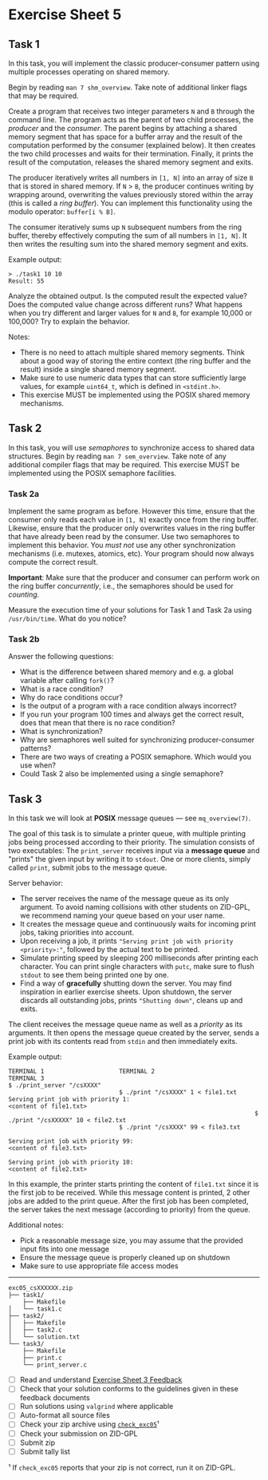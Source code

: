 # Exercise Sheet 5

## Task 1

In this task, you will implement the classic producer-consumer pattern using multiple processes operating on shared memory.

Begin by reading `man 7 shm_overview`.
Take note of additional linker flags that may be required.

Create a program that receives two integer parameters `N` and `B` through the command line.
The program acts as the parent of two child processes, the _producer_ and the _consumer_.
The parent begins by attaching a shared memory segment that has space for a buffer array and the result of the computation performed by the consumer (explained below).
It then creates the two child processes and waits for their termination.
Finally, it prints the result of the computation, releases the shared memory segment and exits.

The producer iteratively writes all numbers in `[1, N]` into an array of size `B` that is stored in shared memory.
If `N` > `B`, the producer continues writing by wrapping around, overwriting the values previously stored within the array (this is called a _ring buffer_).
You can implement this functionality using the modulo operator: `buffer[i % B]`.

The consumer iteratively sums up `N` subsequent numbers from the ring buffer, thereby effectively computing the sum of all numbers in `[1, N]`.
It then writes the resulting sum into the shared memory segment and exits.

Example output:

```
> ./task1 10 10
Result: 55
```

Analyze the obtained output.
Is the computed result the expected value?
Does the computed value change across different runs?
What happens when you try different and larger values for `N` and `B`, for example 10,000 or 100,000?
Try to explain the behavior.

Notes:

- There is no need to attach multiple shared memory segments.
  Think about a good way of storing the entire context (the ring buffer and the result) inside a single shared memory segment.
- Make sure to use numeric data types that can store sufficiently large values, for example `uint64_t`, which is defined in `<stdint.h>`.
- This exercise MUST be implemented using the POSIX shared memory mechanisms.

## Task 2

In this task, you will use _semaphores_ to synchronize access to shared data structures.
Begin by reading `man 7 sem_overview`.
Take note of any additional compiler flags that may be required.
This exercise MUST be implemented using the POSIX semaphore facilities.

### Task 2a

Implement the same program as before.
However this time, ensure that the consumer only reads each value in `[1, N]` exactly once from the ring buffer.
Likewise, ensure that the producer only overwrites values in the ring buffer that have already been read by the consumer.
Use two semaphores to implement this behavior.
You _must not_ use any other synchronization mechanisms (i.e. mutexes, atomics, etc).
Your program should now always compute the correct result.

**Important**: Make sure that the producer and consumer can perform work on the ring buffer _concurrently_, i.e., the semaphores should be used for _counting_.

Measure the execution time of your solutions for Task 1 and Task 2a using `/usr/bin/time`.
What do you notice?

### Task 2b

Answer the following questions:

- What is the difference between shared memory and e.g. a global variable after calling `fork()`?
- What is a race condition?
- Why do race conditions occur?
- Is the output of a program with a race condition always incorrect?
- If you run your program 100 times and always get the correct result, does that mean that there is no race condition?
- What is synchronization?
- Why are semaphores well suited for synchronizing producer-consumer patterns?
- There are two ways of creating a POSIX semaphore.
  Which would you use when?
- Could Task 2 also be implemented using a single semaphore?

## Task 3

In this task we will look at **POSIX** message queues — see `mq_overview(7)`.

The goal of this task is to simulate a printer queue, with multiple printing jobs being processed according to their priority.
The simulation consists of two executables: The `print_server` receives input via a **message queue** and "prints" the given input by writing it to `stdout`.
One or more clients, simply called `print`, submit jobs to the message queue.

Server behavior:

- The server receives the name of the message queue as its only argument.
  To avoid naming collisions with other students on ZID-GPL, we recommend naming your queue based on your user name.
- It creates the message queue and continuously waits for incoming print jobs, taking priorities into account.
- Upon receiving a job, it prints `"Serving print job with priority <priority>:"`, followed by the actual text to be printed.
- Simulate printing speed by sleeping 200 milliseconds after printing each character.
  You can print single characters with `putc`, make sure to flush `stdout` to see them being printed one by one.
- Find a way of **gracefully** shutting down the server.
  You may find inspiration in earlier exercise sheets.
  Upon shutdown, the server discards all outstanding jobs, prints `"Shutting down"`, cleans up and exits.

The client receives the message queue name as well as a _priority_ as its arguments.
It then opens the message queue created by the server, sends a print job with its contents read from `stdin` and then immediately exits.

Example output:

```
TERMINAL 1                     TERMINAL 2                            TERMINAL 3
$ ./print_server "/csXXXX"
                               $ ./print "/csXXXX" 1 < file1.txt
Serving print job with priority 1:
<content of file1.txt>
                                                                     $ ./print "/csXXXXX" 10 < file2.txt
                               $ ./print "/csXXXX" 99 < file3.txt

Serving print job with priority 99:
<content of file3.txt>

Serving print job with priority 10:
<content of file2.txt>
```

In this example, the printer starts printing the content of `file1.txt` since it is the first job to be received.
While this message content is printed, 2 other jobs are added to the print queue.
After the first job has been completed, the server takes the next message (according to priority) from the queue.

Additional notes:

- Pick a reasonable message size, you may assume that the provided input fits into one message
- Ensure the message queue is properly cleaned up on shutdown
- Make sure to use appropriate file access modes

---

```
exc05_csXXXXXX.zip
├── task1/
    ├── Makefile
│   └── task1.c
├── task2/
│   ├── Makefile
│   ├── task2.c
│   └── solution.txt
└── task3/
    ├── Makefile
    ├── print.c
    └── print_server.c
```

- [ ] Read and understand [Exercise Sheet 3 Feedback](../exercise03/feedback.md)
- [ ] Check that your solution conforms to the guidelines given in these feedback documents
- [ ] Run solutions using `valgrind` where applicable
- [ ] Auto-format all source files
- [ ] Check your zip archive using [`check_exc05`](check_exc05)¹
- [ ] Check your submission on ZID-GPL
- [ ] Submit zip
- [ ] Submit tally list

¹ If `check_exc05` reports that your zip is not correct, run it on ZID-GPL.
